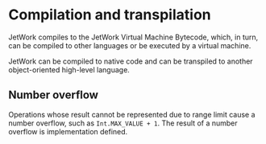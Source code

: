 # Compilation and transpilation

JetWork compiles to the JetWork Virtual Machine Bytecode, which, in turn, can be compiled to other languages or be executed by a virtual machine.

JetWork can be compiled to native code and can be transpiled to another object-oriented high-level language.

## Number overflow

Operations whose result cannot be represented due to range limit cause a number overflow, such as `Int.MAX_VALUE + 1`. The result of a number overflow is implementation defined.